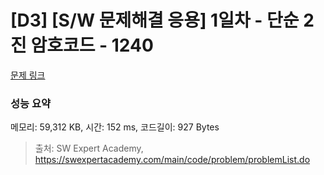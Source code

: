 # [D3] [S/W 문제해결 응용] 1일차 - 단순 2진 암호코드 - 1240 

[문제 링크](https://swexpertacademy.com/main/code/problem/problemDetail.do?contestProbId=AV15FZuqAL4CFAYD) 

### 성능 요약

메모리: 59,312 KB, 시간: 152 ms, 코드길이: 927 Bytes



> 출처: SW Expert Academy, https://swexpertacademy.com/main/code/problem/problemList.do
